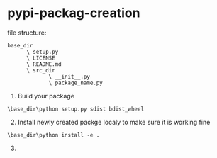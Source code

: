 # pypi-packag-creation
file structure:
```
base_dir
      \ setup.py
      \ LICENSE
      \ README.md
      \ src_dir
             \ __init__.py
             \ package_name.py
```
1. Build your package
 
 `\base_dir\python setup.py sdist bdist_wheel`
 
2. Install newly created packge localy to make sure it is working fine
 
 `\base_dir\python install -e .`
 
 3.  

